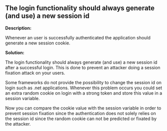 The login functionality should always generate (and use) a new session id  
-------

**Description:**

Whenever an user is successfully authenticated the application should generate a
new session cookie.


**Solution:**

The login functionality should always generate (and use) a new session id after a
successful login. This is done to prevent an attacker doing a session fixation attack
on your users.

Some frameworks do not provide the possibility to change the session id on login such as
.net applications. Whenever this problem occurs you could set an extra random cookie on
login  with a strong token and store this value in a session variable.

Now you can compare the cookie value with the session variable in order to prevent
session fixation since the authentication does not solely relies on the session id since
the random cookie can not be predicted or fixated by the attacker.
